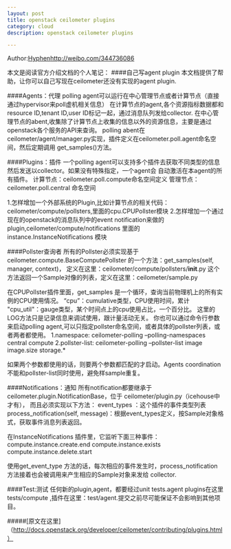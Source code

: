 ```yaml
---
layout: post
title: openstack ceilometer plugins
category: cloud
description: openstack ceilometer plugins

---
```


Author:[Hyphen](http://weibo.com/344736086)http://weibo.com/344736086

本文是阅读官方介绍文档的个人笔记：
####自己写agent plugin
本文档提供了帮助，让你可以自己写现在ceilometer还没有实现的agent plugin.

####Agents：代理
polling agent可以运行在中心管理节点或者计算节点（直接通过hypervisor来poll虚机相关信息）
在计算节点的agent,各个资源指标数据都和resource ID,tenant ID,user ID标记一起，通过消息队列发给collector.
在中心管理节点的abent,收集除了计算节点上收集的信息以外的资源信息，主要是通过openstack各个服务的API来查询。
polling abent在ceilometer/agent/manager.py实现，插件定义在ceilometer.poll.agent命名空间，然后定期调用
get_samples()方法。

####Plugins：插件
一个polling agent可以支持多个插件去获取不同类型的信息然后发送以collector。如果没有特殊指定，一个agent会
自动激活在本agent的所有插件。
计算节点：ceilometer.poll.compute命名空间定义
管理节点：ceilometer.poll.central 命名空间

1.怎样增加一个外部系统的Plugin,比如计算节点的相关代码：ceilometer/compute/pollsters,里面的cpu.CPUPollster模块
2.怎样增加一个通过现在的openstack的消息队列中的event notification来做的plugin,ceilometer/compute/notifications
  里面的instance.InstanceNotifications 模块
  
####Pollster查询者
所有的Pollster必须实现基于 ceilometer.compute.BaseComputePollster 的一个方法：get_samples(self, manager, context)，
定义在这里：ceilometer/compute/pollsters/__init__.py
这个方法返回一个Sample对像的列表，定义在这里：ceilometer/sample.py

在CPUPollster插件里面，get_samples 是一个循环，查询当前物理机上的所有实例的CPU使用情况。
“cpu”：cumulative类型，CPU使用时间，累计
"cpu_util"：gauge类型，某个时间点上的cpu使用占比，一个百分比。
这里的LOG方法只是记录信息来调试使用，跟计量活动无关。
你也可以通过命令行参数来启动polling agent,可以只指定pollster命名空间，或者具体的pollster列表，或者两者都使用。
1.namespace:
  ceilometer-polling –polling-namespaces central compute
2.pollster-list:
  ceilometer-polling –pollster-list image image.size storage.*
  
如果两个参数都使用的话，则要两个参数都匹配的才启动。Agents coordination 不能和pollster-list同时使用，避免样sample重复。

####Notifications：通知
所有notification都要继承于ceilometer.plugin.NotificationBase，位于 ceilometer/plugin.py（icehouse中才有），
而且必须实现以下方法：
event_types ：这个插件的事件类型列表
process_notification(self, message)：根据event_types定义，按Sample对象格式，获取事件消息列表返回。

在InstanceNotifications 插件里，它监听下面三种事件：
  compute.instance.create.end
  compute.instance.exists
  compute.instance.delete.start
  
使用get_event_type 方法的话，每次相应的事件发生时，process_notification 方法接着也会被调用来产生相应的Sample对象来发给
collector.

####Test:测试
任何新的plugin,agent，都要经过unit tests.agent plugins在这里tests/compute ,插件在这里：test/agent.提交之前尽可能保证不会影响到其他项目。

#####[原文在这里]（http://docs.openstack.org/developer/ceilometer/contributing/plugins.html）


